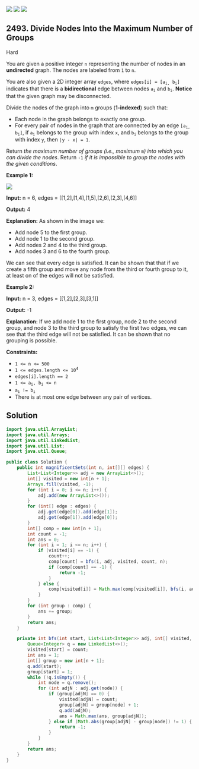 [![](https://img.shields.io/github/stars/javadev/LeetCode-in-Java?label=Stars&style=flat-square)](https://github.com/javadev/LeetCode-in-Java)
[![](https://img.shields.io/github/forks/javadev/LeetCode-in-Java?label=Fork%20me%20on%20GitHub%20&style=flat-square)](https://github.com/javadev/LeetCode-in-Java/fork)
[![](https://img.shields.io/badge/-LeetCode%20in%20Kotlin-blue?style=flat-square)](https://github.com/javadev/LeetCode-in-Kotlin)

## 2493\. Divide Nodes Into the Maximum Number of Groups

Hard

You are given a positive integer `n` representing the number of nodes in an **undirected** graph. The nodes are labeled from `1` to `n`.

You are also given a 2D integer array `edges`, where <code>edges[i] = [a<sub>i,</sub> b<sub>i</sub>]</code> indicates that there is a **bidirectional** edge between nodes <code>a<sub>i</sub></code> and <code>b<sub>i</sub></code>. **Notice** that the given graph may be disconnected.

Divide the nodes of the graph into `m` groups (**1-indexed**) such that:

*   Each node in the graph belongs to exactly one group.
*   For every pair of nodes in the graph that are connected by an edge <code>[a<sub>i,</sub> b<sub>i</sub>]</code>, if <code>a<sub>i</sub></code> belongs to the group with index `x`, and <code>b<sub>i</sub></code> belongs to the group with index `y`, then `|y - x| = 1`.

Return _the maximum number of groups (i.e., maximum_ `m`_) into which you can divide the nodes_. Return `-1` _if it is impossible to group the nodes with the given conditions_.

**Example 1:**

![](https://assets.leetcode.com/uploads/2022/10/13/example1.png)

**Input:** n = 6, edges = \[\[1,2],[1,4],[1,5],[2,6],[2,3],[4,6]]

**Output:** 4

**Explanation:** As shown in the image we:
- Add node 5 to the first group. 
- Add node 1 to the second group. 
- Add nodes 2 and 4 to the third group. 
- Add nodes 3 and 6 to the fourth group.

We can see that every edge is satisfied. It can be shown that that if we create a fifth group and move any node from the third or fourth group to it, at least on of the edges will not be satisfied.

**Example 2:**

**Input:** n = 3, edges = \[\[1,2],[2,3],[3,1]]

**Output:** -1

**Explanation:** If we add node 1 to the first group, node 2 to the second group, and node 3 to the third group to satisfy the first two edges, we can see that the third edge will not be satisfied. It can be shown that no grouping is possible.

**Constraints:**

*   `1 <= n <= 500`
*   <code>1 <= edges.length <= 10<sup>4</sup></code>
*   `edges[i].length == 2`
*   <code>1 <= a<sub>i</sub>, b<sub>i</sub> <= n</code>
*   <code>a<sub>i</sub> != b<sub>i</sub></code>
*   There is at most one edge between any pair of vertices.

## Solution

```java
import java.util.ArrayList;
import java.util.Arrays;
import java.util.LinkedList;
import java.util.List;
import java.util.Queue;

public class Solution {
    public int magnificentSets(int n, int[][] edges) {
        List<List<Integer>> adj = new ArrayList<>();
        int[] visited = new int[n + 1];
        Arrays.fill(visited, -1);
        for (int i = 0; i <= n; i++) {
            adj.add(new ArrayList<>());
        }
        for (int[] edge : edges) {
            adj.get(edge[0]).add(edge[1]);
            adj.get(edge[1]).add(edge[0]);
        }
        int[] comp = new int[n + 1];
        int count = -1;
        int ans = 0;
        for (int i = 1; i <= n; i++) {
            if (visited[i] == -1) {
                count++;
                comp[count] = bfs(i, adj, visited, count, n);
                if (comp[count] == -1) {
                    return -1;
                }
            } else {
                comp[visited[i]] = Math.max(comp[visited[i]], bfs(i, adj, visited, visited[i], n));
            }
        }
        for (int group : comp) {
            ans += group;
        }
        return ans;
    }

    private int bfs(int start, List<List<Integer>> adj, int[] visited, int count, int n) {
        Queue<Integer> q = new LinkedList<>();
        visited[start] = count;
        int ans = 1;
        int[] group = new int[n + 1];
        q.add(start);
        group[start] = 1;
        while (!q.isEmpty()) {
            int node = q.remove();
            for (int adjN : adj.get(node)) {
                if (group[adjN] == 0) {
                    visited[adjN] = count;
                    group[adjN] = group[node] + 1;
                    q.add(adjN);
                    ans = Math.max(ans, group[adjN]);
                } else if (Math.abs(group[adjN] - group[node]) != 1) {
                    return -1;
                }
            }
        }
        return ans;
    }
}
```